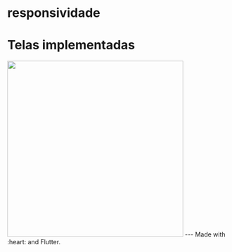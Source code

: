 # responsividade
 
# Telas implementadas

<img src="https://user-images.githubusercontent.com/37156004/144509859-49af9e0c-4579-441f-bb1e-347ca501d423.gif" width="400"/>
---
Made with :heart: and Flutter.

